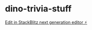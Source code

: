 # dino-trivia-stuff

[Edit in StackBlitz next generation editor ⚡️](https://stackblitz.com/~/github.com/611255008/dino-trivia-stuff)